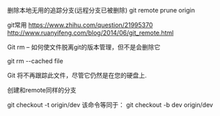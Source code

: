 删除本地无用的追踪分支(远程分支已被删除)
git remote prune origin




git常用
https://www.zhihu.com/question/21995370
http://www.ruanyifeng.com/blog/2014/06/git_remote.html


Git rm – 如何使文件脱离git的版本管理，但不是会删除它

git rm --cached file

Git 将不再跟踪此文件，尽管它仍然是在您的硬盘上.





创建和remote同样的分支

git checkout -t origin/dev 该命令等同于：
git checkout -b dev origin/dev